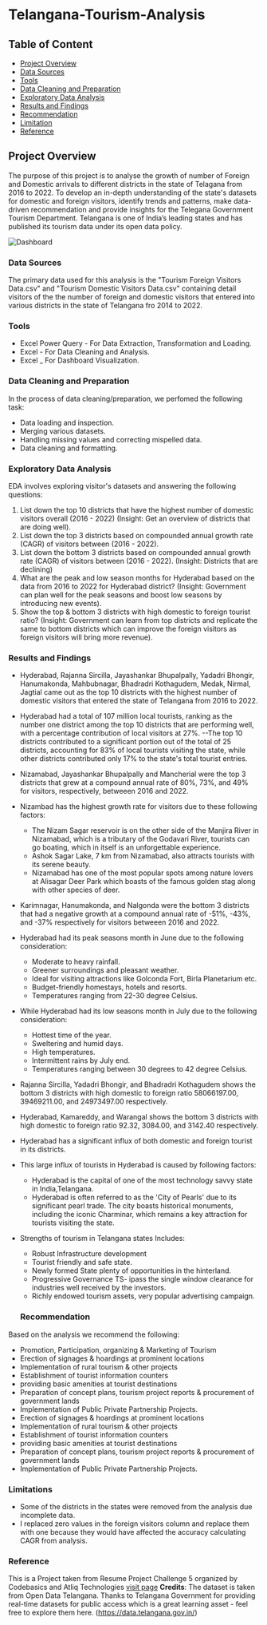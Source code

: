 # Telangana-Tourism-Analysis

## Table of Content
- [Project Overview](#project-overview)
- [Data Sources](#data-sources)
- [Tools](#tools)
- [Data Cleaning and Preparation](#data-cleaning-and-preparation)
- [Exploratory Data Analysis ](#exploratory-data-analysis)
- [Results and Findings](#results-and-findings)
- [Recommendation](#recommendation)
- [Limitation](limitation)
- [Reference](#reference)
  
  
## Project Overview
The purpose of this project is to analyse the growth of number of Foreign and Domestic arrivals to different districts in the state of Telagana from 2016 to 2022. To develop an in-depth understanding of the state's datasets for domestic and foreign visitors, identify trends and patterns, make data-driven recommendation and provide insights for the Telegana Government Tourism Department. Telangana is one of India’s leading states and has published its tourism data under its open data policy.



![Dashboard](https://github.com/chinenyejuliet/Telangana-Tourism-Analysis/assets/142748509/3c1d997b-4780-42c2-9073-d4ae6002c98a)



### Data Sources
The primary data used for this analysis is the "Tourism Foreign Visitors Data.csv" and "Tourism Domestic Visitors Data.csv" containing detail visitors of the the number of foreign and domestic visitors that entered into various districts in the state of Telangana fro 2014 to 2022.

### Tools
- Excel Power Query - For Data Extraction, Transformation and Loading.
- Excel - For Data Cleaning and Analysis.
- Excel _ For Dashboard Visualization.

### Data Cleaning and Preparation
In the process of data cleaning/preparation, we perfomed the following task:
- Data loading and inspection.
- Merging various datasets.
- Handling missing values and correcting mispelled data.
- Data cleaning and formatting.
  
### Exploratory Data Analysis 
EDA involves exploring visitor's datasets and answering the following questions:
1. List down the top 10 districts that have the highest number of domestic
visitors overall (2016 - 2022) (Insight: Get an overview of districts that are doing well).
2. List down the top 3 districts based on compounded annual growth rate
(CAGR) of visitors between (2016 - 2022).
3. List down the bottom 3 districts based on compounded annual growth rate
(CAGR) of visitors between (2016 - 2022).
(Insight: Districts that are declining)
4. What are the peak and low season months for Hyderabad based on the
data from 2016 to 2022 for Hyderabad district?
(Insight: Government can plan well for the peak seasons and boost low
seasons by introducing new events).
5. Show the top & bottom 3 districts with high domestic to foreign tourist
ratio?
(Insight: Government can learn from top districts and replicate the same to
bottom districts which can improve the foreign visitors as foreign visitors
will bring more revenue).


### Results and Findings
- Hyderabad, Rajanna Sircilla, Jayashankar Bhupalpally, Yadadri Bhongir, Hanumakonda, Mahbubnagar, Bhadradri Kothagudem, Medak, Nirmal, Jagtial came out as the top 10 districts with the highest number of domestic visitors that entered the state of Telangana from 2016 to 2022.
- Hyderabad had a total of 107 million local tourists, ranking as the number one district among the top 10 districts that are performing well, with a percentage contribution of local visitors at 27%.
--The top 10 districts contributed to a significant portion out of the total of 25 districts, accounting for 83% of local tourists visiting the state, while other districts contributed only 17% to the state's total tourist entries.
- Nizamabad, Jayashankar Bhupalpally and Mancherial were the top 3 districts that grew at a compound annual rate of 80%, 73%, and 49% for visitors, respectively, betweeen 2016 and 2022.
- Nizambad has the highest growth rate for visitors due to these following  factors:
   - The Nizam Sagar reservoir is on the other side of the Manjira River in Nizamabad, which is a tributary of the Godavari River, tourists can go boating, which in itself is an unforgettable experience.
   - Ashok Sagar Lake, 7 km from Nizamabad, also attracts tourists with its serene beauty.
   - Nizamabad has one of the most popular spots among nature lovers at Alisagar Deer Park which boasts of the famous golden stag along with other species of deer.
- Karimnagar, Hanumakonda, and Nalgonda were the bottom 3 districts that had a negative growth at a compound annual rate of  -51%, -43%, and -37% respectively for visitors betweeen 2016 and 2022.
- Hyderabad had its peak seasons month in June due to the following consideration:
    - Moderate to heavy rainfall.
    - Greener surroundings and pleasant weather.
    - Ideal for visiting attractions like Golconda Fort, Birla Planetarium etc.
    - Budget-friendly homestays, hotels and resorts.
    - Temperatures ranging from 22-30 degree Celsius.
- While Hyderabad had its low seasons month in July due to the following consideration:
  - Hottest time of the year.
  - Sweltering and humid days.
  - High temperatures.
  - Intermittent rains by July end.
  - Temperatures ranging between 30 degrees to 42 degree Celsius.
- Rajanna Sircilla, Yadadri Bhongir, and Bhadradri Kothagudem shows the bottom 3 districts with high domestic to foreign ratio 58066197.00, 39469211.00, and 24973497.00 respectively.
- Hyderabad, Kamareddy, and Warangal shows the bottom 3 districts with high domestic to foreign ratio  92.32, 3084.00, and 3142.40 respectively.
- Hyderabad has a significant influx of both domestic and foreign tourist in its districts.
- This large influx of tourists in Hyderabad is caused by following factors:
    - Hyderabad is the capital of one of the most technology savvy state in India,Telangana.
    - Hyderabad is often referred to as the 'City of Pearls' due to its significant pearl trade. The city boasts historical monuments, including the iconic Charminar, which remains a key attraction for tourists visiting the state.
- Strengths of tourism in Telangana states Includes:
  - Robust Infrastructure development
  - Tourist friendly and safe state.
  - Newly formed State plenty of opportunities in the hinterland.
  - Progressive Governance TS- ipass the single window clearance for industries well 
received by the investors.
  -  Richly endowed tourism assets, very popular advertising campaign.


  ### Recommendation
Based on the analysis we recommend the following:
-  Promotion, Participation, organizing & Marketing of Tourism
-  Erection of signages & hoardings at prominent locations
- Implementation of rural tourism & other projects
- Establishment of tourist information counters
- providing basic amenities at tourist destinations
- Preparation of concept plans, tourism project reports & procurement of government lands
- Implementation of Public Private Partnership Projects.
- Erection of signages & hoardings at prominent locations
- Implementation of rural tourism & other projects
- Establishment of tourist information counters
- providing basic amenities at tourist destinations
- Preparation of concept plans, tourism project reports & procurement of government lands
- Implementation of Public Private Partnership Projects.

### Limitations
- Some of the districts in the states were removed from the analysis due incomplete data.
- I replaced zero values in the foreign visitors column and replace them with one because they would have affected the accuracy calculating CAGR from analysis.

### Reference
This is a Project taken from Resume Project Challenge 5  organized by Codebasics and Atliq Technologies [visit page](https://codebasics.io/challenge/codebasics-resume-project-challenge)
**Credits**: The dataset is taken from Open Data Telangana. Thanks to Telangana Government for providing real-time datasets for public access which is a great learning asset - feel free to explore them here. (https://data.telangana.gov.in/)




  
  
     

    
  

     
  
  

